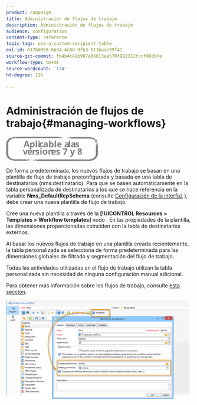 ```yaml
---
product: campaign
title: Administración de flujos de trabajo
description: Administración de flujos de trabajo
audience: configuration
content-type: reference
topic-tags: use-a-custom-recipient-table
exl-id: 617b0050-6b04-4c68-9f63-511baae99f41
source-git-commit: fb4b4c42b907e86813ea570f912312fccf893bfe
workflow-type: tm+mt
source-wordcount: '134'
ht-degree: 11%

---
```


# Administración de flujos de trabajo{#managing-workflows}

![](../../assets/common.svg)

De forma predeterminada, los nuevos flujos de trabajo se basan en una plantilla de flujo de trabajo preconfigurada y basada en una tabla de destinatarios (nms:destinatario). Para que se basen automáticamente en la tabla personalizada de destinatarios a los que se hace referencia en la variable **Nms_DefaultRcpSchema** (consulte [Configuración de la interfaz](../../configuration/using/configuring-the-interface.md) ), debe crear una nueva plantilla de flujo de trabajo.

Cree una nueva plantilla a través de la **[!UICONTROL Resources > Templates > Workflow templates]** nodo . En las propiedades de la plantilla, las dimensiones proporcionadas coinciden con la tabla de destinatarios externos.

Al basar los nuevos flujos de trabajo en una plantilla creada recientemente, la tabla personalizada se selecciona de forma predeterminada para las dimensiones globales de filtrado y segmentación del flujo de trabajo.

Todas las actividades utilizadas en el flujo de trabajo utilizan la tabla personalizada sin necesidad de ninguna configuración manual adicional.

Para obtener más información sobre los flujos de trabajo, consulte [esta sección](../../workflow/using/about-workflows.md).

![](assets/cfg_external_table_workflow.png)
